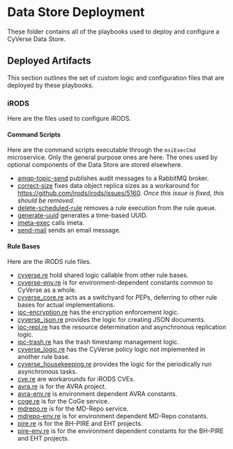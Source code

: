 # Data Store Deployment

These folder contains all of the playbooks used to deploy and configure a CyVerse Data Store.

## Deployed Artifacts

This section outlines the set of custom logic and configuration files that are deployed by these playbooks.

### iRODS

Here are the files used to configure iRODS.

#### Command Scripts

Here are the command scripts executable through the `msiExecCmd` microservice. Only the general purpose ones are here. The ones used by optional components of the Data Store are stored elsewhere.

* [amqp-topic-send](files/irods/var/lib/irods/msiExecCmd_bin/amqp-topic-send) publishes audit messages to a RabbitMQ broker.
* [correct-size](files/irods/var/lib/irods/msiExecCmd_bin/correct-size) fixes data object replica sizes as a workaround for <https://github.com/irods/irods/issues/5160>. _Once this issue is fixed, this should be removed._
* [delete-scheduled-rule](files/irods/var/lib/irods/msiExecCmd_bin/delete-scheduled-rule) removes a rule execution from the rule queue.
* [generate-uuid](files/irods/var/lib/irods/msiExecCmd_bin/generate-uuid) generates a time-based UUID.
* [imeta-exec](files/irods/var/lib/irods/msiExecCmd_bin/imeta-exec) calls imeta.
* [send-mail](files/irods/var/lib/irods/msiExecCmd_bin/send-mail) sends an email message.

#### Rule Bases

Here are the iRODS rule files.

* [cyverse.re](files/irods/etc/irods/cyverse.re) hold shared logic callable from other rule bases.
* [cyverse-env.re](templates/irods/etc/irods/cyverse-env.re.j2) is for environment-dependent constants common to CyVerse as a whole.
* [cyverse_core.re](files/irods/etc/irods/cyverse_core.re) acts as a switchyard for PEPs, deferring to other rule bases for actual implementations.
* [ipc-encryption.re](files/irods/etc/irods/ipc-encryption.re) has the encryption enforcement logic.
* [cyverse_json.re](files/irods/etc/irods/cyverse_json.re) provides the logic for creating JSON documents.
* [ipc-repl.re](files/irods/etc/irods/ipc-repl.re) has the resource determination and asynchronous replication logic.
* [ipc-trash.re](files/irods/etc/irods/ipc-trash.re) has the trash timestamp management logic.
* [cyverse_logic.re](files/irods/etc/irods/cyverse_logic.re) has the CyVerse policy logic not implemented in another rule base.
* [cyverse_housekeeping.re](files/irods/etc/irods/cyverse_housekeeping.re) provides the logic for the periodically run asynchronous tasks.
* [cve.re](files/irods/etc/irods/cve.re) are workarounds for iRODS CVEs.
* [avra.re](files/irods/etc/irods/avra.re) is for the AVRA project.
* [avra-env.re](templates/irods/etc/irods/avra-env.re.j2) is environment dependent AVRA constants.
* [coge.re](files/irods/etc/irods/coge.re) is for the CoGe service.
* [mdrepo.re](files/irods/etc/irods/mdrepo.re) is for the MD-Repo service.
* [mdrepo-env.re](templates/irods/etc/irods/mdrepo-env.re.j2) is for environment dependent MD-Repo constants.
* [pire.re](files/irods/etc/irods/pire.re) is for the BH-PIRE and EHT projects.
* [pire-env.re](templates/irods/etc/irods/pire-env.re.j2) is for the environment dependent constants for the BH-PIRE and EHT projects.
